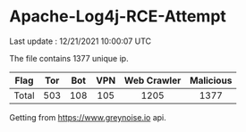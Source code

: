 
# Apache-Log4j-RCE-Attempt

Last update : 12/21/2021 10:00:07 UTC

The file contains 1377 unique ip.

| Flag | Tor | Bot | VPN | Web Crawler | Malicious |
| :-:  | :-: | :-: | :-: | :-:         | :-:       |
| Total| 503  | 108  | 105  | 1205          | 1377        |

Getting from https://www.greynoise.io api.